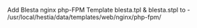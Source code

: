 Add Blesta nginx php-FPM Template blesta.tpl & blesta.stpl to - /usr/local/hestia/data/templates/web/nginx/php-fpm/
